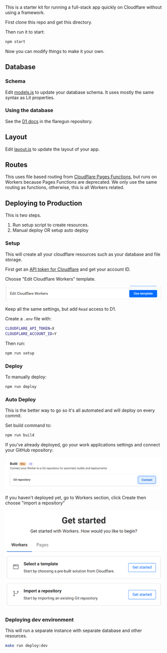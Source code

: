 This is a starter kit for running a full-stack app quickly on Cloudflare without using a framework. 

First clone this repo and get this directory. 

Then run it to start:

```sh
npm start
```

Now you can modify things to make it your own. 

## Database

### Schema

Edit [models.js](./functions/models.js) to update your database schema. It uses mostly the same syntax as Lit properties.

### Using the database

See the [D1 docs](https://github.com/treeder/flaregun/blob/main/README.md#d1-sqlite-database) in the flaregun repository.

## Layout

Edit [layout.js](./functions/layout.js) to update the layout of your app.

## Routes

This uses file based routing from [Cloudflare Pages Functions](https://developers.cloudflare.com/pages/functions/routing/), but runs on Workers 
because Pages Functions are deprecated. We only use the same routing as functions, otherwise, this is all Workers related. 

## Deploying to Production

This is two steps. 

1. Run setup script to create resources.
2. Manual deploy OR setup auto deploy

### Setup

This will create all your cloudflare resources such as your database and file storage. 

First get an [API token for Cloudflare](https://developers.cloudflare.com/fundamentals/api/get-started/create-token/) and get your account ID.

Choose "Edit Cloudflare Workers" template.

![alt text](docs/images/image.png)

Keep all the same settings, but add `Read` access to D1.

Create a `.env` file with:

```sh
CLOUDFLARE_API_TOKEN=X
CLOUDFLARE_ACCOUNT_ID=Y
```

Then run:

```sh
npm run setup
```

### Deploy

To manually deploy:

```sh
npm run deploy
```

### Auto Deploy

This is the better way to go so it's all automated and will deploy on every commit. 

Set build command to:

```sh
npm run build
```

If you've already deployed, go your work applications settings and connect your GitHub repository:

![alt text](docs/images/image-1.png)

If you haven't deployed yet, go to Workers section, click Create then choose "import a repository"

![alt text](docs/images/image-2.png)

### Deploying dev environment

This will run a separate instance with separate database and other resources. 

```sh
make run deploy:dev
```
